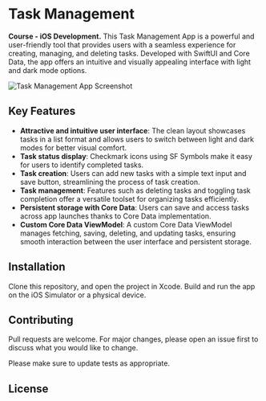 # Task Management 

**Course - iOS Development.** This Task Management App is a powerful and user-friendly tool that provides users with a seamless experience for creating, managing, and deleting tasks. Developed with SwiftUI and Core Data, the app offers an intuitive and visually appealing interface with light and dark mode options.

![Task Management App Screenshot](https://images.squarespace-cdn.com/content/v1/62ddae4178abf52ddb78cf19/059652d5-837f-4bf6-852e-1fd5c697befc/Group+216.png?format=1000w)

## Key Features

- **Attractive and intuitive user interface**: The clean layout showcases tasks in a list format and allows users to switch between light and dark modes for better visual comfort.
- **Task status display**: Checkmark icons using SF Symbols make it easy for users to identify completed tasks.
- **Task creation**: Users can add new tasks with a simple text input and save button, streamlining the process of task creation.
- **Task management**: Features such as deleting tasks and toggling task completion offer a versatile toolset for organizing tasks efficiently.
- **Persistent storage with Core Data**: Users can save and access tasks across app launches thanks to Core Data implementation.
- **Custom Core Data ViewModel**: A custom Core Data ViewModel manages fetching, saving, deleting, and updating tasks, ensuring smooth interaction between the user interface and persistent storage.

## Installation

Clone this repository, and open the project in Xcode. Build and run the app on the iOS Simulator or a physical device.

## Contributing

Pull requests are welcome. For major changes, please open an issue first to discuss what you would like to change.

Please make sure to update tests as appropriate.

## License
